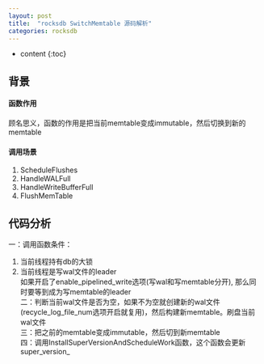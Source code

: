```yaml
---
layout: post
title:  "rocksdb SwitchMemtable 源码解析"
categories: rocksdb
---
```


* content
{:toc}

## 背景
#### 函数作用
顾名思义，函数的作用是把当前memtable变成immutable，然后切换到新的memtable
#### 调用场景
1. ScheduleFlushes
2. HandleWALFull
3. HandleWriteBufferFull
4. FlushMemTable

## 代码分析
一：调用函数条件：<br/>
1. 当前线程持有db的大锁<br/>
2. 当前线程是写wal文件的leader<br>
如果开启了enable_pipelined_write选项(写wal和写memtable分开), 那么同时要等到成为写memtable的leader<br/>
二：判断当前wal文件是否为空，如果不为空就创建新的wal文件(recycle_log_file_num选项开启就复用)，然后构建新memtable。刷盘当前wal文件<br/>
三：把之前的memtable变成immutable，然后切到新memtable<br>
四：调用InstallSuperVersionAndScheduleWork函数，这个函数会更新super_version_





